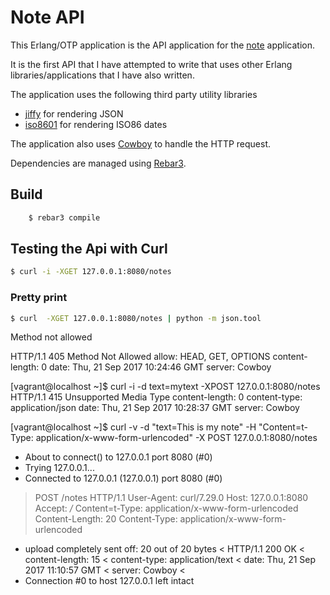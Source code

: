 # Note API 

This Erlang/OTP application is the API application for the
[note](https://github.com/el-monkey/note) application.

It is the first API that I have attempted to write that uses other
Erlang libraries/applications that I have also written.

The application uses the following third party utility libraries

- [jiffy](https://github.com/davisp/jiffy) for rendering JSON
- [iso8601](https://github.com/erlsci/iso8601) for rendering ISO86 dates

The application also uses [Cowboy](https://github.com/ninenines/cowboy) to handle
the HTTP request.

Dependencies are managed using [Rebar3](https://www.rebar3.org/).

## Build

```bash
    $ rebar3 compile
```

## Testing the Api with Curl

```bash
$ curl -i -XGET 127.0.0.1:8080/notes
```

### Pretty print

```bash
$ curl  -XGET 127.0.0.1:8080/notes | python -m json.tool
```






Method not allowed

HTTP/1.1 405 Method Not Allowed
allow: HEAD, GET, OPTIONS
content-length: 0
date: Thu, 21 Sep 2017 10:24:46 GMT
server: Cowboy


[vagrant@localhost ~]$ curl -i -d text=mytext -XPOST 127.0.0.1:8080/notes
HTTP/1.1 415 Unsupported Media Type
content-length: 0
content-type: application/json
date: Thu, 21 Sep 2017 10:28:37 GMT
server: Cowboy

[vagrant@localhost ~]$ curl -v -d "text=This is my note" -H "Content=t-Type: application/x-www-form-urlencoded" -X POST 127.0.0.1:8080/notes
* About to connect() to 127.0.0.1 port 8080 (#0)
*   Trying 127.0.0.1...
* Connected to 127.0.0.1 (127.0.0.1) port 8080 (#0)
> POST /notes HTTP/1.1
> User-Agent: curl/7.29.0
> Host: 127.0.0.1:8080
> Accept: */*
> Content=t-Type: application/x-www-form-urlencoded
> Content-Length: 20
> Content-Type: application/x-www-form-urlencoded
>
* upload completely sent off: 20 out of 20 bytes
< HTTP/1.1 200 OK
< content-length: 15
< content-type: application/text
< date: Thu, 21 Sep 2017 11:10:57 GMT
< server: Cowboy
<
* Connection #0 to host 127.0.0.1 left intact
